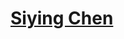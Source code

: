 # [Siying Chen](https://medium.com/the-coleman-fung-institute/m-eng-capstone-project-highlight-street-nature-score-49784ed6863)
